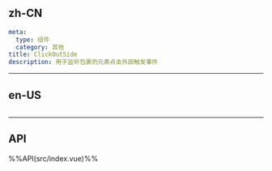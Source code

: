 ## zh-CN
```yaml
meta:
  type: 组件
  category: 其他
title: ClickOutSide
description: 用于监听包裹的元素点击外部触发事件
```
---
## en-US
```yaml

```
---


## API

%%API(src/index.vue)%%
